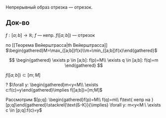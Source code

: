 Непрерывный образ отрезка — отрезок.
## Док-во

$f: [a;b]\to \mathbb{R};\ f$ — непр.
$f([a;b])$ — отрезок

по [[Теорема Вейерштрасса|th Вейерштрасса]] $\begin{gathered}M=\max_{[a;b]}f(x)\\m=\min_{[a;b]}f(x)\end{gathered}$

$$
\begin{gathered}
\exists p \in [a;b]: f(p)=M\\
\exists q \in [a;b]: f(q)=m
\end{gathered}
$$

$f([a;b])\subset [m;M]$

? $\forall y: \begin{gathered}m<y<M\\ \exists c:f(c)=y\end{gathered}\implies f([a;b])=[m;M]$ 

Рассмотрим $[p;q]: \begin{gathered}f(p)=M\\ f(q)=m\\ f\text{ непр на } [p;q]\end{gathered}\stackrel{\text{Б-К}}{\implies} \forall y: m<y<M:\ \exists c \in [p;q]:f(c)=y$